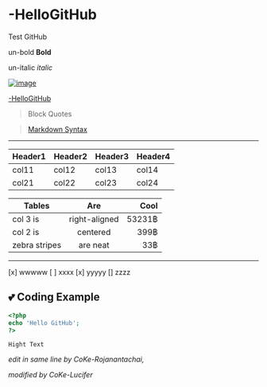 # -HelloGitHub
Test GitHub

un-bold **Bold**

un-italic _italic_

[![image](https://github.githubassets.com/images/modules/codespaces/github-vscode-logo-light.svg)](https://github.com/CoKe-Rojanantachai/-HelloGitHub)

[-HelloGitHub](https://github.com/CoKe-Rojanantachai/-HelloGitHub)

>Block Quotes

>[Markdown Syntax](https://www.markdownguide.org/basic-syntax/)

---

| Header1 | Header2 | Header3 | Header4 |
| ----- | ----- | ----- | ----- |
| col11 | col12 | col13 | col14 |
| col21 | col22 | col23 | col24 |


| Tables        | Are           | Cool   |
| ------------- |:-------------:| -----: |
| col 3 is      | right-aligned | 53231฿ |
| col 2 is      | centered      |   399฿ |
| zebra stripes | are neat      |    33฿ |

---

[x] wwwww
[ ] xxxx
[x] yyyyy
[] zzzz

## 💕 Coding Example

```php
<?php 
echo 'Hello GitHub';
?>
```

`Hight Text`

_edit in same line by CoKe-Rojanantachai,_

_modified by CoKe-Lucifer_
